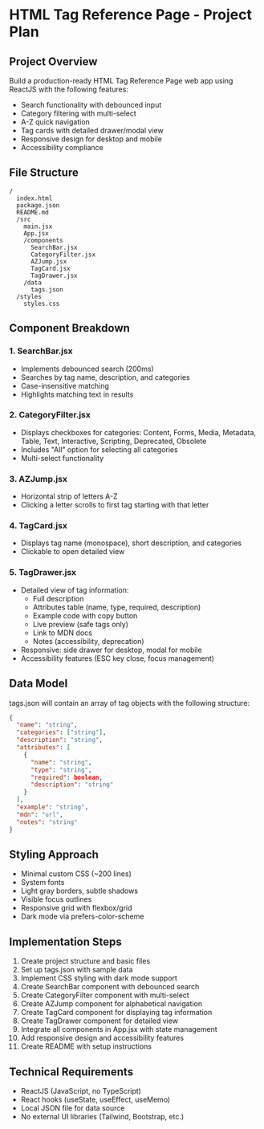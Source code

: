 # HTML Tag Reference Page - Project Plan

## Project Overview
Build a production-ready HTML Tag Reference Page web app using ReactJS with the following features:
- Search functionality with debounced input
- Category filtering with multi-select
- A-Z quick navigation
- Tag cards with detailed drawer/modal view
- Responsive design for desktop and mobile
- Accessibility compliance

## File Structure
```
/
  index.html
  package.json
  README.md
  /src
    main.jsx
    App.jsx
    /components
      SearchBar.jsx
      CategoryFilter.jsx
      AZJump.jsx
      TagCard.jsx
      TagDrawer.jsx
    /data
      tags.json
  /styles
    styles.css
```

## Component Breakdown

### 1. SearchBar.jsx
- Implements debounced search (200ms)
- Searches by tag name, description, and categories
- Case-insensitive matching
- Highlights matching text in results

### 2. CategoryFilter.jsx
- Displays checkboxes for categories: Content, Forms, Media, Metadata, Table, Text, Interactive, Scripting, Deprecated, Obsolete
- Includes "All" option for selecting all categories
- Multi-select functionality

### 3. AZJump.jsx
- Horizontal strip of letters A-Z
- Clicking a letter scrolls to first tag starting with that letter

### 4. TagCard.jsx
- Displays tag name (monospace), short description, and categories
- Clickable to open detailed view

### 5. TagDrawer.jsx
- Detailed view of tag information:
  - Full description
  - Attributes table (name, type, required, description)
  - Example code with copy button
  - Live preview (safe tags only)
  - Link to MDN docs
  - Notes (accessibility, deprecation)
- Responsive: side drawer for desktop, modal for mobile
- Accessibility features (ESC key close, focus management)

## Data Model
tags.json will contain an array of tag objects with the following structure:
```json
{
  "name": "string",
  "categories": ["string"],
  "description": "string",
  "attributes": [
    {
      "name": "string",
      "type": "string",
      "required": boolean,
      "description": "string"
    }
  ],
  "example": "string",
  "mdn": "url",
  "notes": "string"
}
```

## Styling Approach
- Minimal custom CSS (~200 lines)
- System fonts
- Light gray borders, subtle shadows
- Visible focus outlines
- Responsive grid with flexbox/grid
- Dark mode via prefers-color-scheme

## Implementation Steps

1. Create project structure and basic files
2. Set up tags.json with sample data
3. Implement CSS styling with dark mode support
4. Create SearchBar component with debounced search
5. Create CategoryFilter component with multi-select
6. Create AZJump component for alphabetical navigation
7. Create TagCard component for displaying tag information
8. Create TagDrawer component for detailed view
9. Integrate all components in App.jsx with state management
10. Add responsive design and accessibility features
11. Create README with setup instructions

## Technical Requirements
- ReactJS (JavaScript, no TypeScript)
- React hooks (useState, useEffect, useMemo)
- Local JSON file for data source
- No external UI libraries (Tailwind, Bootstrap, etc.)
</content>